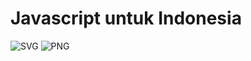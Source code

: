 # Javascript untuk Indonesia

![SVG](https://github.com/LIGMATV/Docs/assets/143163098/8b22f061-71da-4300-8719-0616ff50c103)
![PNG](https://github.com/LIGMATV/Docs/assets/143163098/98ee11f6-a84c-400a-b419-00f01b62d860)
